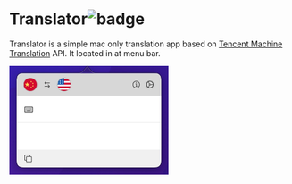 # Translator![badge](https://img.shields.io/badge/Translator-0.1-blue)
Translator is a simple mac only translation app based on [Tencent Machine Translation](https://cloud.tencent.com/document/product/551/15611) API. It located in at menu bar.

<img src="./preview.jpg" width="285" height="195" />